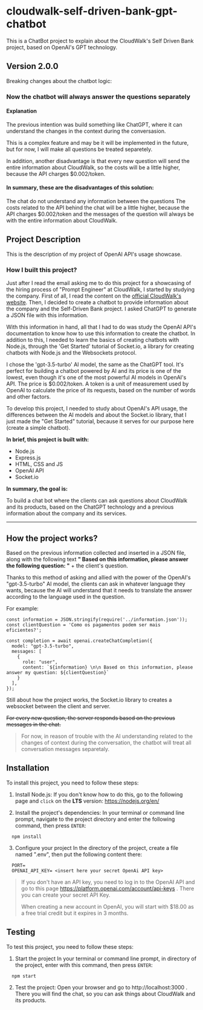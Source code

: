 # cloudwalk-self-driven-bank-gpt-chatbot
This is a ChatBot project to explain about the CloudWalk's Self Driven Bank project, based on OpenAI's GPT technology.

## Version 2.0.0
Breaking changes about the chatbot logic:
### Now the chatbot will always answer the questions separately
#### Explanation
The previous intention was build something like ChatGPT, where it can understand the changes in the context during the conversasion.

This is a complex feature and may be it will be implemented in the future, but for now, I will make all questions be treated separetely.

In addition, another disadvantage is that every new question will send the entire information about CloudWalk, so the costs will be a little higher, because the API charges $0.002/token.

#### In summary, these are the disadvantages of this solution:
The chat do not understand any information between the questions
The costs related to the API behind the chat will be a little higher, because the API charges $0.002/token and the messages of the question will always be with the entire information about CloudWalk.

## Project Description
This is the description of my project of OpenAI API's usage showcase.

### How I built this project?
Just after I read the email asking me to do this project for a showcasing of the hiring process of 
"Prompt Engineer" at CloudWalk, I started by studying the company. First of all, I read the 
content on the [official CloudWalk's website](https://cloudwalk.io/). Then, I decided to create a 
chatbot to provide information about the company and the Self-Driven Bank project. I asked ChatGPT 
to generate a JSON file with this information.

With this information in hand, all that I had to do was study the OpenAI API's documentation
to know how to use this information to create the chatbot. In addition to this, I needed to
learn the basics of creating chatbots with Node.js, through the 'Get Started' tutorial of Socket.io, 
a library for creating chatbots with Node.js and the Websockets protocol.

I chose the 'gpt-3.5-turbo' AI model, the same as the ChatGPT tool. It's perfect for building a chatbot 
powered by AI and its price is one of the lowest, even though it's one of the most powerful AI models in 
OpenAI's API. The price is $0.002/token. A token is a unit of measurement used by OpenAI to calculate the 
price of its requests, based on the number of words and other factors.

To develop this project, I needed to study about OpenAI's API usage, the differences between
the AI models and about the Socket.io library, that I just made the "Get Started" tutorial, 
because it serves for our purpose here (create a simple chatbot).

**In brief, this project is built with:**
- Node.js
- Express.js
- HTML, CSS and JS
- OpenAI API
- Socket.io

**In summary, the goal is:**

To build a chat bot where the clients can ask questions about 
CloudWalk and its products, based on the ChatGPT technology 
and a previous information about the company and its services.

---
## How the project works?
Based on the previous information collected and inserted in a JSON file, along with the following text
**" Based on this information, please answer the following question: "** +
the client's question.

Thanks to this method of asking and allied with the power of the OpenAI's "gpt-3.5-turbo" AI model,
the clients can ask in whatever language they wants, because the AI will understand that it needs to 
translate the answer according to the language used in the question.

For example:

```
const information = JSON.stringify(require('../information.json'));
const clientQuestion = 'Como os pagamentos podem ser mais eficientes?';

const completion = await openai.createChatCompletion({
  model: "gpt-3.5-turbo",
  messages: [
    {
      role: "user", 
      content: `${information} \n\n Based on this information, please answer my question: ${clientQuestion}`
    }
  ],
});
```

Still about how the project works, the Socket.io library to creates a websocket between the client and server.

~~For every new question, the server responds based on the previous messages in the chat.~~

> For now, in reason of trouble with the AI understanding related to the changes of context during the conversation, the chatbot will treat all conversation messages separetaly.

## Installation
To install this project, you need to follow these steps:

1. Install Node.js:
If you don't know how to do this, go to the following page and ```click``` on the **LTS** version: https://nodejs.org/en/

2. Install the project's dependencies:
In your terminal or command line prompt, navigate to the project directory and enter the following command, then press ```ENTER```:
  
```
  npm install
```

3. Configure your project
In the directory of the project, create a file named ".env", then put the following content there:

```
  PORT=
  OPENAI_API_KEY= <insert here your secret OpenAi API key>
```

> If you don't have an API key, you need to log in to the OpenAI API and go to this page 
> https://platform.openai.com/account/api-keys . There you can create your secret API Key.
> 
> When creating a new account in OpenAI, you will start with $18.00 as a free trial credit
> but it expires in 3 months.

## Testing
To test this project, you need to follow these steps:

1. Start the project
In your terminal or command line prompt, in directory of the project, enter with this command, then press ```ENTER```:
  
```
  npm start
```

2. Test the project:
Open your browser and go to http://localhost:3000
. There you will find the chat, so you can ask things about CloudWalk and its products.
